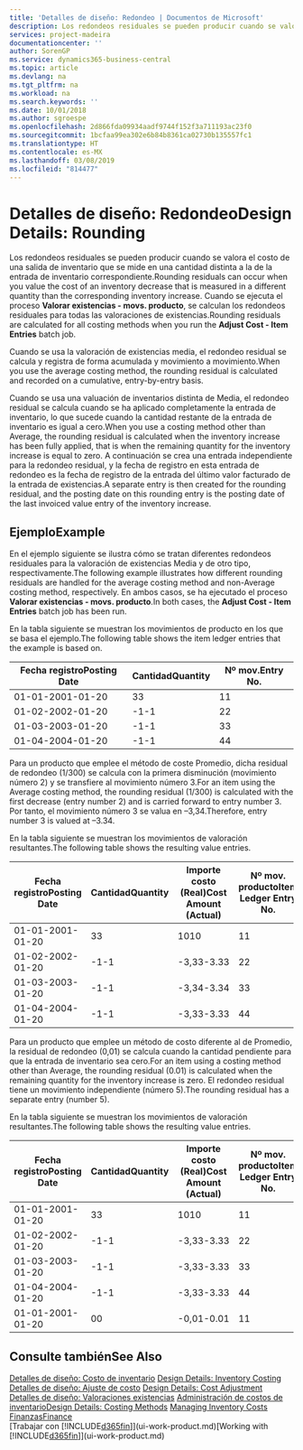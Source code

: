 ```yaml
---
title: 'Detalles de diseño: Redondeo | Documentos de Microsoft'
description: Los redondeos residuales se pueden producir cuando se valora el costo de una salida de inventario que se mide en una cantidad distinta a la de la entrada de inventario correspondiente. Cuando se ejecuta el proceso **Valorar existencias - movs. producto**, se calculan los redondeos residuales para todas las valoraciones de existencias.
services: project-madeira
documentationcenter: ''
author: SorenGP
ms.service: dynamics365-business-central
ms.topic: article
ms.devlang: na
ms.tgt_pltfrm: na
ms.workload: na
ms.search.keywords: ''
ms.date: 10/01/2018
ms.author: sgroespe
ms.openlocfilehash: 2d866fda09934aadf9744f152f3a711193ac23f0
ms.sourcegitcommit: 1bcfaa99ea302e6b84b8361ca02730b135557fc1
ms.translationtype: HT
ms.contentlocale: es-MX
ms.lasthandoff: 03/08/2019
ms.locfileid: "814477"
---
```

# <a name="design-details-rounding"></a><span data-ttu-id="cfa99-104">Detalles de diseño: Redondeo</span><span class="sxs-lookup"><span data-stu-id="cfa99-104">Design Details: Rounding</span></span>
<span data-ttu-id="cfa99-105">Los redondeos residuales se pueden producir cuando se valora el costo de una salida de inventario que se mide en una cantidad distinta a la de la entrada de inventario correspondiente.</span><span class="sxs-lookup"><span data-stu-id="cfa99-105">Rounding residuals can occur when you value the cost of an inventory decrease that is measured in a different quantity than the corresponding inventory increase.</span></span> <span data-ttu-id="cfa99-106">Cuando se ejecuta el proceso **Valorar existencias - movs. producto**, se calculan los redondeos residuales para todas las valoraciones de existencias.</span><span class="sxs-lookup"><span data-stu-id="cfa99-106">Rounding residuals are calculated for all costing methods when you run the **Adjust Cost - Item Entries** batch job.</span></span>  

 <span data-ttu-id="cfa99-107">Cuando se usa la valoración de existencias media, el redondeo residual se calcula y registra de forma acumulada y movimiento a movimiento.</span><span class="sxs-lookup"><span data-stu-id="cfa99-107">When you use the average costing method, the rounding residual is calculated and recorded on a cumulative, entry-by-entry basis.</span></span>  

 <span data-ttu-id="cfa99-108">Cuando se usa una valuación de inventarios distinta de Media, el redondeo residual se calcula cuando se ha aplicado completamente la entrada de inventario, lo que sucede cuando la cantidad restante de la entrada de inventario es igual a cero.</span><span class="sxs-lookup"><span data-stu-id="cfa99-108">When you use a costing method other than Average, the rounding residual is calculated when the inventory increase has been fully applied, that is when the remaining quantity for the inventory increase is equal to zero.</span></span> <span data-ttu-id="cfa99-109">A continuación se crea una entrada independiente para la redondeo residual, y la fecha de registro en esta entrada de redondeo es la fecha de registro de la entrada del último valor facturado de la entrada de existencias.</span><span class="sxs-lookup"><span data-stu-id="cfa99-109">A separate entry is then created for the rounding residual, and the posting date on this rounding entry is the posting date of the last invoiced value entry of the inventory increase.</span></span>  

## <a name="example"></a><span data-ttu-id="cfa99-110">Ejemplo</span><span class="sxs-lookup"><span data-stu-id="cfa99-110">Example</span></span>  
 <span data-ttu-id="cfa99-111">En el ejemplo siguiente se ilustra cómo se tratan diferentes redondeos residuales para la valoración de existencias Media y de otro tipo, respectivamente.</span><span class="sxs-lookup"><span data-stu-id="cfa99-111">The following example illustrates how different rounding residuals are handled for the average costing method and non-Average costing method, respectively.</span></span> <span data-ttu-id="cfa99-112">En ambos casos, se ha ejecutado el proceso **Valorar existencias - movs. producto**.</span><span class="sxs-lookup"><span data-stu-id="cfa99-112">In both cases, the **Adjust Cost - Item Entries** batch job has been run.</span></span>  

 <span data-ttu-id="cfa99-113">En la tabla siguiente se muestran los movimientos de producto en los que se basa el ejemplo.</span><span class="sxs-lookup"><span data-stu-id="cfa99-113">The following table shows the item ledger entries that the example is based on.</span></span>  

|<span data-ttu-id="cfa99-114">Fecha registro</span><span class="sxs-lookup"><span data-stu-id="cfa99-114">Posting Date</span></span>|<span data-ttu-id="cfa99-115">Cantidad</span><span class="sxs-lookup"><span data-stu-id="cfa99-115">Quantity</span></span>|<span data-ttu-id="cfa99-116">Nº mov.</span><span class="sxs-lookup"><span data-stu-id="cfa99-116">Entry No.</span></span>|  
|------------------|--------------|---------------|  
|<span data-ttu-id="cfa99-117">01-01-20</span><span class="sxs-lookup"><span data-stu-id="cfa99-117">01-01-20</span></span>|<span data-ttu-id="cfa99-118">3</span><span class="sxs-lookup"><span data-stu-id="cfa99-118">3</span></span>|<span data-ttu-id="cfa99-119">1</span><span class="sxs-lookup"><span data-stu-id="cfa99-119">1</span></span>|  
|<span data-ttu-id="cfa99-120">01-02-20</span><span class="sxs-lookup"><span data-stu-id="cfa99-120">02-01-20</span></span>|<span data-ttu-id="cfa99-121">-1</span><span class="sxs-lookup"><span data-stu-id="cfa99-121">-1</span></span>|<span data-ttu-id="cfa99-122">2</span><span class="sxs-lookup"><span data-stu-id="cfa99-122">2</span></span>|  
|<span data-ttu-id="cfa99-123">01-03-20</span><span class="sxs-lookup"><span data-stu-id="cfa99-123">03-01-20</span></span>|<span data-ttu-id="cfa99-124">-1</span><span class="sxs-lookup"><span data-stu-id="cfa99-124">-1</span></span>|<span data-ttu-id="cfa99-125">3</span><span class="sxs-lookup"><span data-stu-id="cfa99-125">3</span></span>|  
|<span data-ttu-id="cfa99-126">01-04-20</span><span class="sxs-lookup"><span data-stu-id="cfa99-126">04-01-20</span></span>|<span data-ttu-id="cfa99-127">-1</span><span class="sxs-lookup"><span data-stu-id="cfa99-127">-1</span></span>|<span data-ttu-id="cfa99-128">4</span><span class="sxs-lookup"><span data-stu-id="cfa99-128">4</span></span>|  

 <span data-ttu-id="cfa99-129">Para un producto que emplee el método de coste Promedio, dicha residual de redondeo (1/300) se calcula con la primera disminución (movimiento número 2) y se transfiere al movimiento número 3.</span><span class="sxs-lookup"><span data-stu-id="cfa99-129">For an item using the Average costing method, the rounding residual (1/300) is calculated with the first decrease (entry number 2) and is carried forward to entry number 3.</span></span> <span data-ttu-id="cfa99-130"> Por tanto, el movimiento número 3 se valua en –3,34.</span><span class="sxs-lookup"><span data-stu-id="cfa99-130">Therefore, entry number 3 is valued at –3.34.</span></span>  

 <span data-ttu-id="cfa99-131">En la tabla siguiente se muestran los movimientos de valoración resultantes.</span><span class="sxs-lookup"><span data-stu-id="cfa99-131">The following table shows the resulting value entries.</span></span>  

|<span data-ttu-id="cfa99-132">Fecha registro</span><span class="sxs-lookup"><span data-stu-id="cfa99-132">Posting Date</span></span>|<span data-ttu-id="cfa99-133">Cantidad</span><span class="sxs-lookup"><span data-stu-id="cfa99-133">Quantity</span></span>|<span data-ttu-id="cfa99-134">Importe costo (Real)</span><span class="sxs-lookup"><span data-stu-id="cfa99-134">Cost Amount (Actual)</span></span>|<span data-ttu-id="cfa99-135">Nº mov. producto</span><span class="sxs-lookup"><span data-stu-id="cfa99-135">Item Ledger Entry No.</span></span>|<span data-ttu-id="cfa99-136">Nº mov.</span><span class="sxs-lookup"><span data-stu-id="cfa99-136">Entry No.</span></span>|  
|------------------|--------------|----------------------------|---------------------------|---------------|  
|<span data-ttu-id="cfa99-137">01-01-20</span><span class="sxs-lookup"><span data-stu-id="cfa99-137">01-01-20</span></span>|<span data-ttu-id="cfa99-138">3</span><span class="sxs-lookup"><span data-stu-id="cfa99-138">3</span></span>|<span data-ttu-id="cfa99-139">10</span><span class="sxs-lookup"><span data-stu-id="cfa99-139">10</span></span>|<span data-ttu-id="cfa99-140">1</span><span class="sxs-lookup"><span data-stu-id="cfa99-140">1</span></span>|<span data-ttu-id="cfa99-141">1</span><span class="sxs-lookup"><span data-stu-id="cfa99-141">1</span></span>|  
|<span data-ttu-id="cfa99-142">01-02-20</span><span class="sxs-lookup"><span data-stu-id="cfa99-142">02-01-20</span></span>|<span data-ttu-id="cfa99-143">-1</span><span class="sxs-lookup"><span data-stu-id="cfa99-143">-1</span></span>|<span data-ttu-id="cfa99-144">-3,33</span><span class="sxs-lookup"><span data-stu-id="cfa99-144">-3.33</span></span>|<span data-ttu-id="cfa99-145">2</span><span class="sxs-lookup"><span data-stu-id="cfa99-145">2</span></span>|<span data-ttu-id="cfa99-146">2</span><span class="sxs-lookup"><span data-stu-id="cfa99-146">2</span></span>|  
|<span data-ttu-id="cfa99-147">01-03-20</span><span class="sxs-lookup"><span data-stu-id="cfa99-147">03-01-20</span></span>|<span data-ttu-id="cfa99-148">-1</span><span class="sxs-lookup"><span data-stu-id="cfa99-148">-1</span></span>|<span data-ttu-id="cfa99-149">-3,34</span><span class="sxs-lookup"><span data-stu-id="cfa99-149">-3.34</span></span>|<span data-ttu-id="cfa99-150">3</span><span class="sxs-lookup"><span data-stu-id="cfa99-150">3</span></span>|<span data-ttu-id="cfa99-151">3</span><span class="sxs-lookup"><span data-stu-id="cfa99-151">3</span></span>|  
|<span data-ttu-id="cfa99-152">01-04-20</span><span class="sxs-lookup"><span data-stu-id="cfa99-152">04-01-20</span></span>|<span data-ttu-id="cfa99-153">-1</span><span class="sxs-lookup"><span data-stu-id="cfa99-153">-1</span></span>|<span data-ttu-id="cfa99-154">-3,33</span><span class="sxs-lookup"><span data-stu-id="cfa99-154">-3.33</span></span>|<span data-ttu-id="cfa99-155">4</span><span class="sxs-lookup"><span data-stu-id="cfa99-155">4</span></span>|<span data-ttu-id="cfa99-156">4</span><span class="sxs-lookup"><span data-stu-id="cfa99-156">4</span></span>|  

 <span data-ttu-id="cfa99-157">Para un producto que emplee un método de costo diferente al de Promedio, la residual de redondeo (0,01) se calcula cuando la cantidad pendiente para que la entrada de inventario sea cero.</span><span class="sxs-lookup"><span data-stu-id="cfa99-157">For an item using a costing method other than Average, the rounding residual (0.01) is calculated when the remaining quantity for the inventory increase is zero.</span></span> <span data-ttu-id="cfa99-158">El redondeo residual tiene un movimiento independiente (número 5).</span><span class="sxs-lookup"><span data-stu-id="cfa99-158">The rounding residual has a separate entry (number 5).</span></span>  

 <span data-ttu-id="cfa99-159">En la tabla siguiente se muestran los movimientos de valoración resultantes.</span><span class="sxs-lookup"><span data-stu-id="cfa99-159">The following table shows the resulting value entries.</span></span>  

|<span data-ttu-id="cfa99-160">Fecha registro</span><span class="sxs-lookup"><span data-stu-id="cfa99-160">Posting Date</span></span>|<span data-ttu-id="cfa99-161">Cantidad</span><span class="sxs-lookup"><span data-stu-id="cfa99-161">Quantity</span></span>|<span data-ttu-id="cfa99-162">Importe costo (Real)</span><span class="sxs-lookup"><span data-stu-id="cfa99-162">Cost Amount (Actual)</span></span>|<span data-ttu-id="cfa99-163">Nº mov. producto</span><span class="sxs-lookup"><span data-stu-id="cfa99-163">Item Ledger Entry No.</span></span>|<span data-ttu-id="cfa99-164">Nº mov.</span><span class="sxs-lookup"><span data-stu-id="cfa99-164">Entry No.</span></span>|  
|------------------|--------------|----------------------------|---------------------------|---------------|  
|<span data-ttu-id="cfa99-165">01-01-20</span><span class="sxs-lookup"><span data-stu-id="cfa99-165">01-01-20</span></span>|<span data-ttu-id="cfa99-166">3</span><span class="sxs-lookup"><span data-stu-id="cfa99-166">3</span></span>|<span data-ttu-id="cfa99-167">10</span><span class="sxs-lookup"><span data-stu-id="cfa99-167">10</span></span>|<span data-ttu-id="cfa99-168">1</span><span class="sxs-lookup"><span data-stu-id="cfa99-168">1</span></span>|<span data-ttu-id="cfa99-169">1</span><span class="sxs-lookup"><span data-stu-id="cfa99-169">1</span></span>|  
|<span data-ttu-id="cfa99-170">01-02-20</span><span class="sxs-lookup"><span data-stu-id="cfa99-170">02-01-20</span></span>|<span data-ttu-id="cfa99-171">-1</span><span class="sxs-lookup"><span data-stu-id="cfa99-171">-1</span></span>|<span data-ttu-id="cfa99-172">-3,33</span><span class="sxs-lookup"><span data-stu-id="cfa99-172">-3.33</span></span>|<span data-ttu-id="cfa99-173">2</span><span class="sxs-lookup"><span data-stu-id="cfa99-173">2</span></span>|<span data-ttu-id="cfa99-174">2</span><span class="sxs-lookup"><span data-stu-id="cfa99-174">2</span></span>|  
|<span data-ttu-id="cfa99-175">01-03-20</span><span class="sxs-lookup"><span data-stu-id="cfa99-175">03-01-20</span></span>|<span data-ttu-id="cfa99-176">-1</span><span class="sxs-lookup"><span data-stu-id="cfa99-176">-1</span></span>|<span data-ttu-id="cfa99-177">-3,33</span><span class="sxs-lookup"><span data-stu-id="cfa99-177">-3.33</span></span>|<span data-ttu-id="cfa99-178">3</span><span class="sxs-lookup"><span data-stu-id="cfa99-178">3</span></span>|<span data-ttu-id="cfa99-179">3</span><span class="sxs-lookup"><span data-stu-id="cfa99-179">3</span></span>|  
|<span data-ttu-id="cfa99-180">01-04-20</span><span class="sxs-lookup"><span data-stu-id="cfa99-180">04-01-20</span></span>|<span data-ttu-id="cfa99-181">-1</span><span class="sxs-lookup"><span data-stu-id="cfa99-181">-1</span></span>|<span data-ttu-id="cfa99-182">-3,33</span><span class="sxs-lookup"><span data-stu-id="cfa99-182">-3.33</span></span>|<span data-ttu-id="cfa99-183">4</span><span class="sxs-lookup"><span data-stu-id="cfa99-183">4</span></span>|<span data-ttu-id="cfa99-184">4</span><span class="sxs-lookup"><span data-stu-id="cfa99-184">4</span></span>|  
|<span data-ttu-id="cfa99-185">01-01-20</span><span class="sxs-lookup"><span data-stu-id="cfa99-185">01-01-20</span></span>|<span data-ttu-id="cfa99-186">0</span><span class="sxs-lookup"><span data-stu-id="cfa99-186">0</span></span>|<span data-ttu-id="cfa99-187">-0,01</span><span class="sxs-lookup"><span data-stu-id="cfa99-187">-0.01</span></span>|<span data-ttu-id="cfa99-188">1</span><span class="sxs-lookup"><span data-stu-id="cfa99-188">1</span></span>|<span data-ttu-id="cfa99-189">5</span><span class="sxs-lookup"><span data-stu-id="cfa99-189">5</span></span>|  

## <a name="see-also"></a><span data-ttu-id="cfa99-190">Consulte también</span><span class="sxs-lookup"><span data-stu-id="cfa99-190">See Also</span></span>  
 <span data-ttu-id="cfa99-191">[Detalles de diseño: Costo de inventario](design-details-inventory-costing.md) </span><span class="sxs-lookup"><span data-stu-id="cfa99-191">[Design Details: Inventory Costing](design-details-inventory-costing.md) </span></span>  
 <span data-ttu-id="cfa99-192">[Detalles de diseño: Ajuste de costo](design-details-cost-adjustment.md) </span><span class="sxs-lookup"><span data-stu-id="cfa99-192">[Design Details: Cost Adjustment](design-details-cost-adjustment.md) </span></span>  
 <span data-ttu-id="cfa99-193">[Detalles de diseño: Valoraciones existencias](design-details-costing-methods.md) [Administración de costos de inventario](finance-manage-inventory-costs.md)</span><span class="sxs-lookup"><span data-stu-id="cfa99-193">[Design Details: Costing Methods](design-details-costing-methods.md) [Managing Inventory Costs](finance-manage-inventory-costs.md)</span></span>  
 [<span data-ttu-id="cfa99-194">Finanzas</span><span class="sxs-lookup"><span data-stu-id="cfa99-194">Finance</span></span>](finance.md)  
 <span data-ttu-id="cfa99-195">[Trabajar con [!INCLUDE[d365fin](includes/d365fin_md.md)]](ui-work-product.md)</span><span class="sxs-lookup"><span data-stu-id="cfa99-195">[Working with [!INCLUDE[d365fin](includes/d365fin_md.md)]](ui-work-product.md)</span></span>
